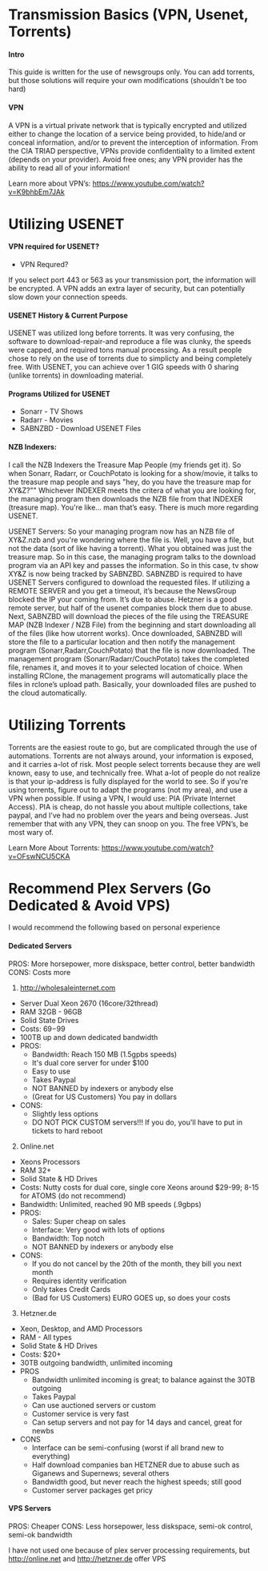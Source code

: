 # Transmission Basics (VPN, Usenet, Torrents)

#### Intro
This guide is written for the use of newsgroups only.  You can add torrents, but those solutions will require your own modifications (shouldn't be too hard)

#### VPN
A VPN is a virtual private network that is typically encrypted and utilized either to change the location of a service being provided, to hide/and or conceal information, and/or to prevent the interception of information.  From the CIA TRIAD perspective, VPNs provide confidentiality to a limited extent (depends on your provider).  Avoid free ones; any VPN provider has the ability to read all of your information!

Learn more about VPN’s: https://www.youtube.com/watch?v=K9bhbEm7JAk

# Utilizing USENET

#### VPN required for USENET?

* VPN Requred?  

If you select port 443 or 563 as your transmission port, the information will be encrypted.  A VPN adds an extra layer of security, but can potentially slow down your connection speeds.

#### USENET History & Current Purpose

USENET was utilized long before torrents.  It was very confusing, the software to download-repair-and reproduce a file was clunky, the speeds were capped, and required tons manual processing. As a result people chose to rely on the use of torrents due to simplicty and being completely free.  With USENET, you can achieve over 1 GIG speeds with 0 sharing (unlike torrents) in downloading material.

#### Programs Utilized for USENET

* Sonarr -  TV Shows
* Radarr -  Movies
* SABNZBD - Download USENET Files

#### NZB Indexers:  
 
I call the NZB Indexers the Treasure Map People (my friends get it).  So when Sonarr, Radarr, or CouchPotato is looking for a show/movie, it talks to the treasure map people and says "hey, do you have the treasure map for XY&Z?""  Whichever INDEXER meets the critera of what you are looking for, the managing program then downloads the NZB file from that INDEXER (treasure map).  You're like… man that’s easy.  There is much more regarding USENET.

USENET Servers:  So your managing program now has an NZB file of XY&Z.nzb and you're wondering where the file is.  Well, you have a file, but not the data (sort of like having a torrent).  What you obtained was just the treasure map.  So in this case, the managing program talks to the download program via an API key and passes the information.  So in this case, tv show XY&Z is now being tracked by SABNZBD.  SABNZBD is required to have USENET Servers configured to download the requested files. If utilizing a REMOTE SERVER and you get a timeout, it’s because the NewsGroup blocked the IP your coming from.  It’s due to abuse.  Hetzner is a good remote server, but half of the usenet companies block them due to abuse. Next, SABNZBD will download the pieces of the file using the TREASURE MAP (NZB Indexer / NZB File) from the beginning and start downloading all of the files (like how utorrent works).  Once downloaded, SABNZBD will store the file to a particular location and then notify the management program (Sonarr,Radarr,CouchPotato) that the file is now downloaded. The management program (Sonarr/Radarr/CouchPotato) takes the completed file, renames it, and moves it to your selected location of choice.  When installing RClone, the management programs will automatically place the files in rclone’s upload path.  Basically, your downloaded files are pushed to the cloud automatically.

# Utilizing Torrents

Torrents are the easiest route to go, but are complicated through the use of automations.  Torrents are not always around, your information is exposed, and it carries a-lot of risk.  Most people select torrents because they are well known, easy to use, and technically free.  What a-lot of people do not realize is that your ip-address is fully displayed for the world to see.  So if you're using torrents, figure out to adapt the programs (not my area), and use a VPN when possible.  If using a VPN, I would use: PIA (Private Internet Access).  PIA is cheap, do not hassle you about multiple collections, take paypal, and I’ve had no problem over the years and being overseas.  Just remember that with any VPN, they can snoop on you.  The free VPN’s, be most wary of.

Learn More About Torrents: https://www.youtube.com/watch?v=OFswNCU5CKA

# Recommend Plex Servers (Go Dedicated & Avoid VPS)

I would recommend the following based on personal experience

#### Dedicated Servers
PROS: More horsepower, more diskspace, better control, better bandwidth
CONS: Costs more

1. http://wholesaleinternet.com
  * Server Dual Xeon 2670 (16core/32thread)
  * RAM 32GB - 96GB
  * Solid State Drives
  * Costs: $69-$99
  * 100TB up and down dedicated bandwidth
  * PROS:
    - Bandwidth:  Reach 150 MB (1.5gpbs speeds)
    - It's dual core server for under $100
    - Easy to use
    - Takes Paypal
    - NOT BANNED by indexers or anybody else
    - (Great for US Customers) You pay in dollars
  * CONS:
    - Slightly less options
    - DO NOT PICK CUSTOM servers!!! If you do, you'll have to put in tickets to hard reboot
2. Online.net
  * Xeons Processors
  * RAM 32+
  * Solid State & HD Drives
  * Costs: Nutty costs for dual core, single core Xeons around $29-99; 8-15 for ATOMS (do not recommend)
  * Bandwidth: Unlimited, reached 90 MB speeds (.9gbps)
  * PROS:
    - Sales: Super cheap on sales
    - Interface: Very good with lots of options
    - Bandwidth: Top notch
    - NOT BANNED by indexers or anybody else
  * CONS:
    - If you do not cancel by the 20th of the month, they bill you next month
    - Requires identity verification
    - Only takes Credit Cards
    - (Bad for US Customers) EURO GOES up, so does your costs
3. Hetzner.de
  * Xeon, Desktop, and AMD Processors
  * RAM - All types
  * Solid State & HD Drives
  * Costs: $20+
  * 30TB outgoing bandwidth, unlimited incoming
  * PROS
    - Bandwidth unlimited incoming is great; to balance against the 30TB outgoing
    - Takes Paypal
    - Can use auctioned servers or custom
    - Customer service is very fast
    - Can setup servers and not pay for 14 days and cancel, great for newbs
  * CONS
    - Interface can be semi-confusing (worst if all brand new to everything)
    - Half download companies ban HETZNER due to abuse such as Giganews and Supernews; several others
    - Bandwidth good, but never reach the highest speeds; still good
    - Customer server packages get pricy

#### VPS Servers
PROS: Cheaper
CONS: Less horsepower, less diskspace, semi-ok control, semi-ok bandwidth

I have not used one because of plex server processing requirements, but http://online.net and http://hetzner.de offer VPS

